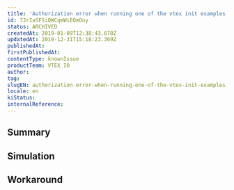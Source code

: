 ```yaml
---
title: 'Authorization error when running one of the vtex init examples (React, Pages, GraphQL, Node)'
id: 7JrIaSFSiQWCqmWiEOmOoy
status: ARCHIVED
createdAt: 2019-01-09T12:38:43.670Z
updatedAt: 2019-12-31T15:18:23.369Z
publishedAt: 
firstPublishedAt: 
contentType: knownIssue
productTeam: VTEX IO
author: 
tag: 
slugEN: authorization-error-when-running-one-of-the-vtex-init-examples-react-pages
locale: en
kiStatus: 
internalReference: 
---
```


## Summary



## Simulation



## Workaround



